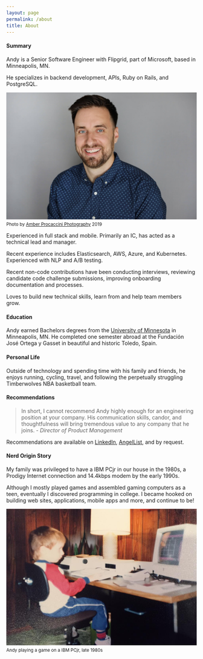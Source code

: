 ```yaml
---
layout: page
permalink: /about
title: About
---
```


#### Summary

Andy is a Senior Software Engineer with Flipgrid, part of Microsoft, based in Minneapolis, MN.

He specializes in backend development, APIs, Ruby on Rails, and PostgreSQL.

![Andy Atkinson Headshot](/assets/images/pages/andy-headshot-big-wide.jpg#wide)
<small>Photo by [Amber Procaccini Photography](http://www.aprocacciniphoto.com/) 2019</small>

Experienced in full stack and mobile. Primarily an IC, has acted as a technical lead and manager.

Recent experience includes Elasticsearch, AWS, Azure, and Kubernetes. Experienced with NLP and A/B testing.

Recent non-code contributions have been conducting interviews, reviewing candidate code challenge submissions, improving onboarding documentation and processes.

Loves to build new technical skills, learn from and help team members grow.

#### Education

Andy earned Bachelors degrees from the [University of Minnesota](http://umn.edu) in Minneapolis, MN. He completed one semester abroad at the Fundación José Ortega y Gasset in beautiful and historic Toledo, Spain.

#### Personal Life

Outside of technology and spending time with his family and friends, he enjoys running, cycling, travel, and following the perpetually struggling Timberwolves NBA basketball team.

#### Recommendations

 > In short, I cannot recommend Andy highly enough for an engineering position at your company. His communication skills, candor, and thoughtfulness will bring tremendous value to any company that he joins.
 <cite>- Director of Product Management</cite>

Recommendations are available on [LinkedIn](http://linkedin.com/in/andyatkinson/), [AngelList](https://angel.co/andyatkinson-gmail-com), and by request.

#### Nerd Origin Story

My family was privileged to have a IBM PCjr in our house in the 1980s, a Prodigy Internet connection and 14.4kbps modem by the early 1990s.

Although I mostly played games and assembled gaming computers as a teen, eventually I discovered programming in college. I became hooked on building web sites, applications, mobile apps and more, and continue to be!

![Andy Atkinson PCjr](/assets/images/origin-story-pcjr.jpg)
<small>Andy playing a game on a IBM PCjr, late 1980s</small>
